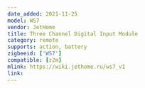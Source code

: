 ```yaml
---
date_added: 2021-11-25
model: WS7
vendor: JetHome
title: Three Channel Digital Input Module
category: remote
supports: action, battery
zigbeeid: ['WS7']
compatible: [z2m]
mlink: https://wiki.jethome.ru/ws7_v1
link: 
---
```

